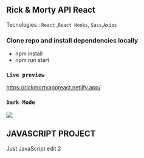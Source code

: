 ## Rick & Morty API React

Tecnologies : `React` ,`React Hooks`, `Sass`,`Axios`

### Clone repo and install dependencies locally

- npm install
- npm run start

### `Live preview`

https://rickmortyappreact.netlify.app/

### `Dark Mode`

![](https://repository-images.githubusercontent.com/273798419/f1cf1b80-b3c6-11ea-9969-3cc141b16f60)

## JAVASCRIPT PROJECT

Just JavaScript edit 2
